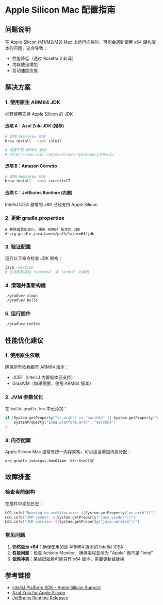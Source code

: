 # Apple Silicon Mac 配置指南

## 问题说明
在 Apple Silicon (M1/M2/M3) Mac 上运行插件时，可能会遇到使用 x64 架构版本的问题，这会导致：
- 性能降低（通过 Rosetta 2 转译）
- 内存使用增加
- 启动速度变慢

## 解决方案

### 1. 使用原生 ARM64 JDK
推荐使用支持 Apple Silicon 的 JDK：

#### 选项 A：Azul Zulu JDK (推荐)
```bash
# 使用 Homebrew 安装
brew install --cask zulu17

# 或者下载 ARM64 版本
# https://www.azul.com/downloads/?package=jdk#zulu
```

#### 选项 B：Amazon Corretto
```bash
# 使用 Homebrew 安装
brew install --cask corretto17
```

#### 选项 C：JetBrains Runtime (内置)
IntelliJ IDEA 自带的 JBR 已经支持 Apple Silicon

### 2. 更新 gradle.properties
```properties
# 移除或更新这行，使用 ARM64 版本的 JDK
# org.gradle.java.home=/path/to/arm64/jdk
```

### 3. 验证配置
运行以下命令检查 JDK 架构：
```bash
java -version
# 应该看到类似 "aarch64" 或 "arm64" 的输出
```

### 4. 清理并重新构建
```bash
./gradlew clean
./gradlew build
```

### 5. 运行插件
```bash
./gradlew runIde
```

## 性能优化建议

### 1. 使用原生依赖
确保所有依赖都有 ARM64 版本：
- JCEF（IntelliJ 内置版本已支持）
- GraalVM（如果需要，使用 ARM64 版本）

### 2. JVM 参数优化
在 `build.gradle.kts` 中已添加：
```kotlin
if (System.getProperty("os.arch") == "aarch64" || System.getProperty("os.arch") == "arm64") {
    systemProperty("idea.platform.arch", "aarch64")
}
```

### 3. 内存配置
Apple Silicon Mac 通常有统一内存架构，可以适当增加内存分配：
```properties
org.gradle.jvmargs=-Xmx6144m -XX:+UseG1GC
```

## 故障排查

### 检查当前架构
在插件中添加日志：
```kotlin
LOG.info("Running on architecture: ${System.getProperty("os.arch")}")
LOG.info("JVM vendor: ${System.getProperty("java.vendor")}")
LOG.info("JVM version: ${System.getProperty("java.version")}")
```

### 常见问题
1. **仍然显示 x64**：确保使用的是 ARM64 版本的 IntelliJ IDEA
2. **性能问题**：检查 Activity Monitor，确保进程显示为 "Apple" 而不是 "Intel"
3. **依赖冲突**：某些旧依赖可能只有 x64 版本，需要更新或替换

## 参考链接
- [IntelliJ Platform SDK - Apple Silicon Support](https://plugins.jetbrains.com/docs/intellij/ide-development-instance.html#apple-silicon-support)
- [Azul Zulu for Apple Silicon](https://www.azul.com/downloads/?os=macos&architecture=arm-64-bit)
- [JetBrains Runtime Releases](https://github.com/JetBrains/JetBrainsRuntime/releases)
